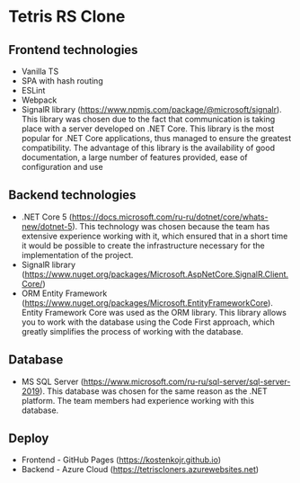 # Tetris RS Clone
## Frontend technologies
- Vanilla TS
- SPA with hash routing
- ESLint
- Webpack
- SignalR library (https://www.npmjs.com/package/@microsoft/signalr). This library was chosen due to the fact that communication is taking place with a server developed on .NET Core. This library is the most popular for .NET Core applications, thus managed to ensure the greatest compatibility. The advantage of this library is the availability of good documentation, a large number of features provided, ease of configuration and use

## Backend technologies
- .NET Core 5 (https://docs.microsoft.com/ru-ru/dotnet/core/whats-new/dotnet-5). This technology was chosen because the team has extensive experience working with it, which ensured that in a short time it would be possible to create the infrastructure necessary for the implementation of the project.
- SignalR library (https://www.nuget.org/packages/Microsoft.AspNetCore.SignalR.Client.Core/)
- ORM Entity Framework (https://www.nuget.org/packages/Microsoft.EntityFrameworkCore). Entity Framework Core was used as the ORM library. This library allows you to work with the database using the Code First approach, which greatly simplifies the process of working with the database.

## Database
- MS SQL Server (https://www.microsoft.com/ru-ru/sql-server/sql-server-2019). This database was chosen for the same reason as the .NET platform. The team members had experience working with this database.

## Deploy
- Frontend - GitHub Pages (https://kostenkojr.github.io)
- Backend - Azure Cloud (https://tetriscloners.azurewebsites.net)
